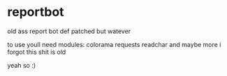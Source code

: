 # reportbot
old ass report bot def patched but watever

to use youll need modules:
colorama
requests
readchar
and maybe more i forgot this shit is old 

yeah so :)
